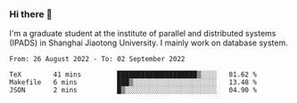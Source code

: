 ### Hi there 👋

I'm a graduate student at the institute of parallel and distributed systems (IPADS) in Shanghai Jiaotong University. I mainly work on database system.

<!--START_SECTION:waka-->

```text
From: 26 August 2022 - To: 02 September 2022

TeX        41 mins         ████████████████████▒░░░░   81.62 %
Makefile   6 mins          ███▒░░░░░░░░░░░░░░░░░░░░░   13.48 %
JSON       2 mins          █▒░░░░░░░░░░░░░░░░░░░░░░░   04.90 %
```

<!--END_SECTION:waka-->

<!--
**yqmmm/yqmmm** is a ✨ _special_ ✨ repository because its `README.md` (this file) appears on your GitHub profile.

Here are some ideas to get you started:

- 🔭 I’m currently working on ...
- 🌱 I’m currently learning ...
- 👯 I’m looking to collaborate on ...
- 🤔 I’m looking for help with ...
- 💬 Ask me about ...
- 📫 How to reach me: ...
- 😄 Pronouns: ...
- ⚡ Fun fact: ...
-->
